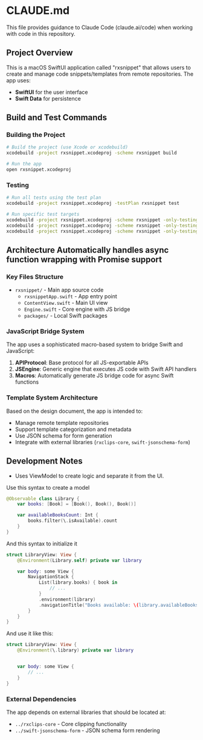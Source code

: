 # CLAUDE.md

This file provides guidance to Claude Code (claude.ai/code) when working with code in this repository.

## Project Overview

This is a macOS SwiftUI application called "rxsnippet" that allows users to create and manage code snippets/templates from remote repositories. The app uses:

- **SwiftUI** for the user interface
- **Swift Data** for persistence

## Build and Test Commands

### Building the Project

```bash
# Build the project (use Xcode or xcodebuild)
xcodebuild -project rxsnippet.xcodeproj -scheme rxsnippet build

# Run the app
open rxsnippet.xcodeproj
```

### Testing

```bash
# Run all tests using the test plan
xcodebuild -project rxsnippet.xcodeproj -testPlan rxsnippet test

# Run specific test targets
xcodebuild -project rxsnippet.xcodeproj -scheme rxsnippet -only-testing:rxsnippetTests test
xcodebuild -project rxsnippet.xcodeproj -scheme rxsnippet -only-testing:JSEngineTests test
xcodebuild -project rxsnippet.xcodeproj -scheme rxsnippet -only-testing:JSEngineMacroTests test
```

## Architecture Automatically handles async function wrapping with Promise support

### Key Files Structure

- `rxsnippet/` - Main app source code
  - `rxsnippetApp.swift` - App entry point
  - `ContentView.swift` - Main UI view
  - `Engine.swift` - Core engine with JS bridge
  - `packages/` - Local Swift packages

### JavaScript Bridge System

The app uses a sophisticated macro-based system to bridge Swift and JavaScript:

1. **APIProtocol**: Base protocol for all JS-exportable APIs
2. **JSEngine**: Generic engine that executes JS code with Swift API handlers
3. **Macros**: Automatically generate JS bridge code for async Swift functions

### Template System Architecture

Based on the design document, the app is intended to:

- Manage remote template repositories
- Support template categorization and metadata
- Use JSON schema for form generation
- Integrate with external libraries (`rxclips-core`, `swift-jsonschema-form`)

## Development Notes

- Uses ViewModel to create logic and separate it from the UI.

Use this syntax to create a model

```swift
@Observable class Library {
    var books: [Book] = [Book(), Book(), Book()]

    var availableBooksCount: Int {
        books.filter(\.isAvailable).count
    }
}
```

And this syntax to initialize it

```swift
struct LibraryView: View {
    @Environment(Library.self) private var library

    var body: some View {
        NavigationStack {
            List(library.books) { book in
                // ...
            }
            .environment(library)
            .navigationTitle("Books available: \(library.availableBooksCount)")
        }
    }
}
```

And use it like this:

```swift
struct LibraryView: View {
    @Environment(\.library) private var library


    var body: some View {
        // ...
    }
}
```

### External Dependencies

The app depends on external libraries that should be located at:

- `../rxclips-core` - Core clipping functionality
- `../swift-jsonschema-form` - JSON schema form rendering
